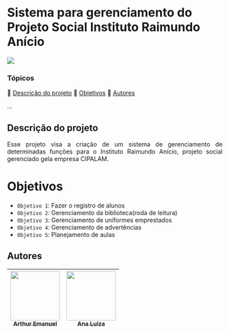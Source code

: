 <h1>Sistema para gerenciamento do Projeto Social Instituto Raimundo Anício</h1> 

<img loading="lazy" src="https://img.shields.io/badge/Status-Em_Desenvolvimento-gren--"/>

### Tópicos 

:small_blue_diamond: [Descrição do projeto](#descrição-do-projeto)
:small_blue_diamond: [Objetivos](#objetivos)
:small_blue_diamond: [Autores](#autores)

... 

## Descrição do projeto 

<p align="justify">
  Esse projeto visa a criação de um sistema de gerenciamento de determinadas funções para o Instituto Raimundo Anício, projeto social gerenciado gela empresa CIPALAM.
</p>

#  Objetivos

- `Objetivo 1`: Fazer o registro  de alunos
- `Objetivo 2`: Gerenciamento da biblioteca(roda de leitura)
- `Objetivo 3`: Gerenciamento de uniformes emprestados
- `Objetivo 4`: Gerenciamento de advertências
- `Objetivo 5`: Planejamento de aulas

## Autores

| [<img loading="lazy" src="https://avatars.githubusercontent.com/u/161357772?v=4" width=115><br><sub>Arthur Emanuel</sub>](https://github.com/ArthurEmanuel148) | [<img loading="lazy" src="https://avatars.githubusercontent.com/u/141276601?v=4" width=115><br><sub>Ana Luíza</sub>](https://github.com/Lubina01) |
| :---: | :---: | 
